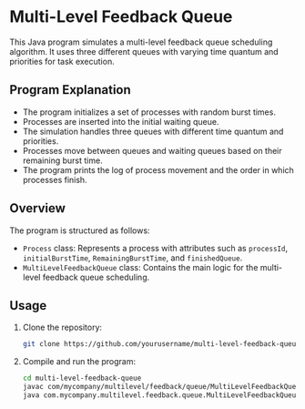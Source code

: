 # Multi-Level Feedback Queue

This Java program simulates a multi-level feedback queue scheduling algorithm. It uses three different queues with varying time quantum and priorities for task execution.

## Program Explanation

- The program initializes a set of processes with random burst times.
- Processes are inserted into the initial waiting queue.
- The simulation handles three queues with different time quantum and priorities.
- Processes move between queues and waiting queues based on their remaining burst time.
- The program prints the log of process movement and the order in which processes finish.

## Overview

The program is structured as follows:

- `Process` class: Represents a process with attributes such as `processId`, `initialBurstTime`, `RemainingBurstTime`, and `finishedQueue`.
- `MultiLevelFeedbackQueue` class: Contains the main logic for the multi-level feedback queue scheduling.

## Usage

1. Clone the repository:

    ```bash
    git clone https://github.com/yourusername/multi-level-feedback-queue.git
    ```

2. Compile and run the program:

    ```bash
    cd multi-level-feedback-queue
    javac com/mycompany/multilevel/feedback/queue/MultiLevelFeedbackQueue.java
    java com.mycompany.multilevel.feedback.queue.MultiLevelFeedbackQueue
    ```



